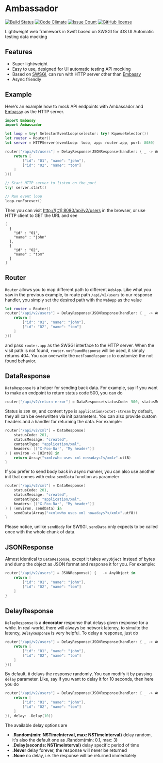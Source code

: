 # Ambassador

[![Build Status](https://travis-ci.org/envoy/Ambassador.svg?branch=master)](https://travis-ci.org/envoy/Ambassador)
[![Code Climate](https://codeclimate.com/repos/575b39108524ed0091001237/badges/4c5ceffe02f98eb2159d/gpa.svg)](https://codeclimate.com/repos/575b39108524ed0091001237/feed)
[![Issue Count](https://codeclimate.com/repos/575b39108524ed0091001237/badges/4c5ceffe02f98eb2159d/issue_count.svg)](https://codeclimate.com/repos/575b39108524ed0091001237/feed)
[![GitHub license](https://img.shields.io/github/license/envoy/Ambassador.svg)](https://github.com/envoy/Ambassador/blob/master/LICENSE)

Lightweight web framework in Swift based on SWSGI for iOS UI Automatic testing data mocking

## Features

 - Super lightweight
 - Easy to use, designed for UI automatic testing API mocking
 - Based on [SWSGI](https://github.com/envoy/Embassy#whats-swsgi-swift-web-server-gateway-interface), can run with HTTP server other than [Embassy](https://github.com/envoy/Embassy)
 - Async friendly

## Example

Here's an example how to mock API endpoints with Ambassador and [Embassy](https://github.com/envoy/Embassy) as the HTTP server.

```Swift
import Embassy
import Ambassador

let loop = try! SelectorEventLoop(selector: try! KqueueSelector())
let router = Router()
let server = HTTPServer(eventLoop: loop, app: router.app, port: 8080)

router["/api/v2/users"] = DelayResponse(JSONResponse(handler: { _ -> AnyObject in
    return [
        ["id": "01", "name": "john"],
        ["id": "02", "name": "tom"]
    ]
}))

// Start HTTP server to listen on the port
try! server.start()

// Run event loop
loop.runForever()
```

Then you can visit [http://[::1]:8080/api/v2/users](http://[::1]:8080/api/v2/users) in the browser, or use HTTP client to GET the URL and see

```
[
  {
    "id" : "01",
    "name" : "john"
  },
  {
    "id" : "02",
    "name" : "tom"
  }
]
```

## Router

`Router` allows you to map different path to different `WebApp`. Like what you saw in the previous example, to route path `/api/v2/users` to our response handler, you simply set the desired path with the `WebApp` as the value

```Swift
let router = Router()
router["/api/v2/users"] = DelayResponse(JSONResponse(handler: { _ -> AnyObject in
    return [
        ["id": "01", "name": "john"],
        ["id": "02", "name": "tom"]
    ]
}))
```

and pass `router.app` as the SWSGI interface to the HTTP server. When the visit path is not found, `router.notFoundResponse` will be used, it simply returns 404. You can overwrite the `notFoundResponse` to customize the not found behavior.

## DataResponse

`DataResponse` is a helper for sending back data. For example, say if you want to make an endpoint to return status code 500, you can do

```Swift
router["/api/v2/return-error"] = DataResponse(statusCode: 500, statusMessage: "server error")
```

Status is `200 OK`, and content type is `application/octet-stream` by default, they all can be overwritten via init parameters. You can also provide custom headers and a handler for returning the data. For example:

```Swift
router["/api/v2/xml"] = DataResponse(
    statusCode: 201,
    statusMessage: "created",
    contentType: "application/xml",
    headers: [("X-Foo-Bar", "My header")]
) { environ -> [UInt8] in
    return Array("<xml>who uses xml nowadays?</xml>".utf8)
}
```

If you prefer to send body back in async manner, you can also use another init that comes with extra `sendData` function as parameter

```Swift
router["/api/v2/xml"] = DataResponse(
    statusCode: 201,
    statusMessage: "created",
    contentType: "application/xml",
    headers: [("X-Foo-Bar", "My header")]
) { (environ, sendData) in
    sendData(Array("<xml>who uses xml nowadays?</xml>".utf8))
}
```

Please notice, unlike `sendBody` for SWSGI, `sendData` only expects to be called once with the whole chunk of data.

## JSONResponse

Almost identical to `DataResponse`, except it takes `AnyObject` instead of bytes and dump the object as JSON format and response it for you. For example:

```Swift
router["/api/v2/users"] = JSONResponse() { _ -> AnyObject in
    return [
        ["id": "01", "name": "john"],
        ["id": "02", "name": "tom"]
    ]
}
```

## DelayResponse

`DelayResponse` is a **decorator** response that delays given response for a while. In real-world, there will always be network latency, to simulte the latency, `DelayResponse` is very helpful. To delay a response, just do

```Swift
router["/api/v2/users"] = DelayResponse(JSONResponse(handler: { _ -> AnyObject in
    return [
        ["id": "01", "name": "john"],
        ["id": "02", "name": "tom"]
    ]
}))
```

By default, it delays the response randomly. You can modify it by passing `delay` parameter. Like, say if you want to delay it for 10 seconds, then here you do

```Swift
router["/api/v2/users"] = DelayResponse(JSONResponse(handler: { _ -> AnyObject in
    return [
        ["id": "01", "name": "john"],
        ["id": "02", "name": "tom"]
    ]
}), delay: .Delay(10))
```

The available delay options are

 - **.Random(min: NSTimeInterval, max: NSTimeInterval)** delay random, it's also the default one as .Random(min: 0.1, max: 3)
 - **.Delay(seconds: NSTimeInterval)** delay specific period of time
 - **.Never** delay forever, the response will never be returned
 - **.None** no delay, i.e. the response will be returned immediately
